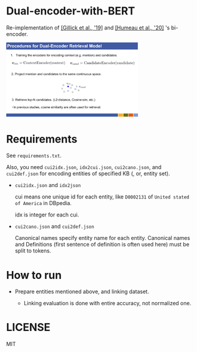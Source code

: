 # Dual-encoder-with-BERT
Re-implementation of [[Gillick et al., '19]](https://arxiv.org/abs/2004.03555) and [[Humeau et al., '20]](https://arxiv.org/abs/1905.01969) 's bi-encoder.

<img src="./img/dual_encoder.png" width=70%>

# Requirements
See `requirements.txt`.

Also, you need `cui2idx.json`, `idx2cui.json`, `cui2cano.json`, and `cui2def.json` for encoding entities of specified KB (, or, entity set).

* `cui2idx.json` and `idx2json` 

  cui means one unique id for each entity, like `D0002131` of `United stated of America` in DBpedia.
  
  idx is integer for each cui.
  
* `cui2cano.json` and `cui2def.json`

  Canonical names specify entity name for each entity. Canonical names and Definitions (first sentence of definition is often used here) must be split to tokens.

# How to run

* Prepare entities mentioned above, and linking dataset.

  * Linking evaluation is done with entire accuracy, not normalized one.

# LICENSE 
MIT